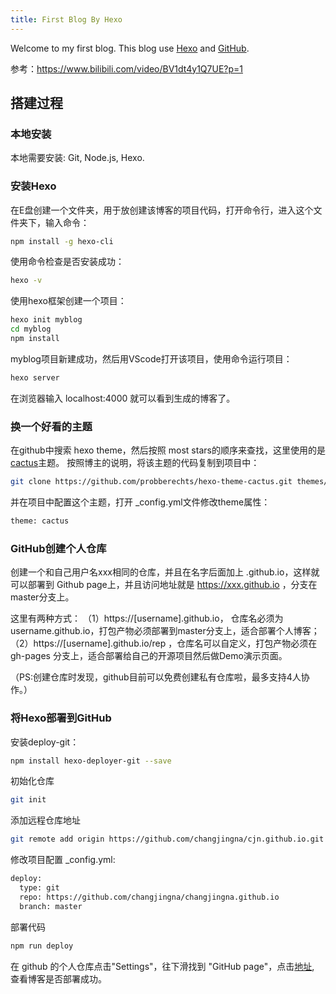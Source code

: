 ```yaml
---
title: First Blog By Hexo
---
```

Welcome to my first blog. This blog use [Hexo](https://hexo.io/) and [GitHub](https://github.com/hexojs/hexo/issues).

参考：https://www.bilibili.com/video/BV1dt4y1Q7UE?p=1

## 搭建过程

### 本地安装
本地需要安装: Git, Node.js, Hexo.

### 安装Hexo
在E盘创建一个文件夹，用于放创建该博客的项目代码，打开命令行，进入这个文件夹下，输入命令：

```bash
npm install -g hexo-cli
```

使用命令检查是否安装成功：

``` bash
hexo -v
```

使用hexo框架创建一个项目：

```bash
hexo init myblog
cd myblog
npm install
```

myblog项目新建成功，然后用VScode打开该项目，使用命令运行项目：

```bash
hexo server

```

在浏览器输入 localhost:4000 就可以看到生成的博客了。


### 换一个好看的主题

在github中搜索 hexo theme，然后按照 most stars的顺序来查找，这里使用的是 [cactus](https://github.com/probberechts/hexo-theme-cactus)主题。
按照博主的说明，将该主题的代码复制到项目中：

```bash
git clone https://github.com/probberechts/hexo-theme-cactus.git themes/cactus
```

并在项目中配置这个主题，打开 _config.yml文件修改theme属性：
```bash
theme: cactus
```


### GitHub创建个人仓库

创建一个和自己用户名xxx相同的仓库，并且在名字后面加上 .github.io，这样就可以部署到 Github page上，并且访问地址就是  https://xxx.github.io ，分支在master分支上。

这里有两种方式：
（1）https://[username].github.io， 仓库名必须为 username.github.io，打包产物必须部署到master分支上，适合部署个人博客；
（2）https://[username].github.io/rep ，仓库名可以自定义，打包产物必须在 gh-pages 分支上，适合部署给自己的开源项目然后做Demo演示页面。

（PS:创建仓库时发现，github目前可以免费创建私有仓库啦，最多支持4人协作。）


### 将Hexo部署到GitHub

安装deploy-git：
```bash
npm install hexo-deployer-git --save
```

初始化仓库
```bash
git init
```

添加远程仓库地址
```bash
git remote add origin https://github.com/changjingna/cjn.github.io.git
```

修改项目配置 _config.yml:
```bash
deploy:
  type: git
  repo: https://github.com/changjingna/changjingna.github.io
  branch: master
```

部署代码
```bash
npm run deploy
```

在 github 的个人仓库点击"Settings"，往下滑找到 "GitHub page"，点击[地址](https://changjingna.github.io/), 查看博客是否部署成功。






